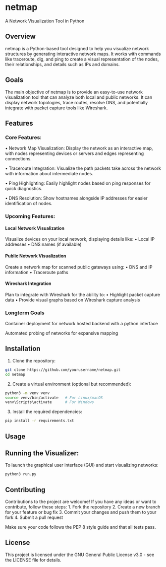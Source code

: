 # netmap

A Network Visualization Tool in Python

## Overview

netmap is a Python-based tool designed to help you visualize network structures by generating interactive network maps. It works with commands like traceroute, dig, and ping to create a visual representation of the nodes, their relationships, and details such as IPs and domains.

## Goals

The main objective of netmap is to provide an easy-to-use network visualization tool that can analyze both local and public networks. It can display network topologies, trace routes, resolve DNS, and potentially integrate with packet capture tools like Wireshark.

## Features

### Core Features:
•	Network Map Visualization: Display the network as an interactive map, with nodes representing devices or servers and edges representing connections.

•	Traceroute Integration: Visualize the path packets take across the network with information about intermediate nodes.

•	Ping Highlighting: Easily highlight nodes based on ping responses for quick diagnostics.

•	DNS Resolution: Show hostnames alongside IP addresses for easier identification of nodes.

### Upcoming Features:
#### Local Network Visualization
Visualize devices on your local network, displaying details like:
	•	Local IP addresses
	•	DNS names (if available)
 
#### Public Network Visualization
Create a network map for scanned public gateways using:
	•	DNS and IP information
	•	Traceroute paths
 
#### Wireshark Integration
Plan to integrate with Wireshark for the ability to:
	•	Highlight packet capture data
	•	Provide visual graphs based on Wireshark capture analysis

### Longterm Goals

Container deployment for network hosted backend with a python interface

Automated probing of networks for expansive mapping

## Installation
1.	Clone the repository:
 ``` bash
git clone https://github.com/yourusername/netmap.git
cd netmap
 ```
2.	Create a virtual environment (optional but recommended):
  ``` bash
  python3 -m venv venv
  source venv/bin/activate   # For Linux/macOS
  venv\Scripts\activate      # For Windows
  ```
3.	Install the required dependencies:
  ``` bash
  pip install -r requirements.txt
  ```

## Usage

## Running the Visualizer:

To launch the graphical user interface (GUI) and start visualizing networks:
``` bash
python3 run.py
```

## Contributing

Contributions to the project are welcome! If you have any ideas or want to contribute, follow these steps:
	1.	Fork the repository
	2.	Create a new branch for your feature or bug fix
	3.	Commit your changes and push them to your fork
	4.	Submit a pull request

Make sure your code follows the PEP 8 style guide and that all tests pass.

## License

This project is licensed under the GNU General Public License v3.0 - see the LICENSE file for details.







  
